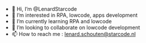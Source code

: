 - 👋 Hi, I’m @LenardStarcode
- 👀 I’m interested in RPA, lowcode, apps development
- 🌱 I’m currently learning RPA and lowcode
- 💞️ I’m looking to collaborate on lowcode development
- 📫 How to reach me : lenard.schouten@starcode.nl

<!---
LenardStarcode/LenardStarcode is a ✨ special ✨ repository because its `README.md` (this file) appears on your GitHub profile.
You can click the Preview link to take a look at your changes.
--->
